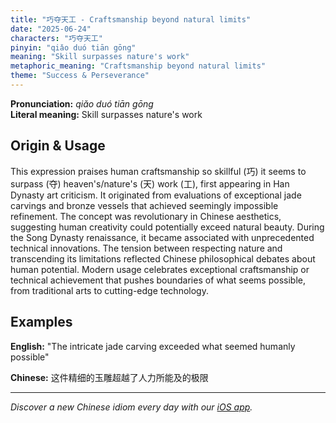 ```yaml
---
title: "巧夺天工 - Craftsmanship beyond natural limits"
date: "2025-06-24"
characters: "巧夺天工"
pinyin: "qiǎo duó tiān gōng"
meaning: "Skill surpasses nature's work"
metaphoric_meaning: "Craftsmanship beyond natural limits"
theme: "Success & Perseverance"
---
```


**Pronunciation:** *qiǎo duó tiān gōng*  
**Literal meaning:** Skill surpasses nature's work

## Origin & Usage

This expression praises human craftsmanship so skillful (巧) it seems to surpass (夺) heaven's/nature's (天) work (工), first appearing in Han Dynasty art criticism. It originated from evaluations of exceptional jade carvings and bronze vessels that achieved seemingly impossible refinement. The concept was revolutionary in Chinese aesthetics, suggesting human creativity could potentially exceed natural beauty. During the Song Dynasty renaissance, it became associated with unprecedented technical innovations. The tension between respecting nature and transcending its limitations reflected Chinese philosophical debates about human potential. Modern usage celebrates exceptional craftsmanship or technical achievement that pushes boundaries of what seems possible, from traditional arts to cutting-edge technology.

## Examples

**English:** "The intricate jade carving exceeded what seemed humanly possible"

**Chinese:** 这件精细的玉雕超越了人力所能及的极限

---

*Discover a new Chinese idiom every day with our [iOS app](https://apps.apple.com/us/app/daily-chinese-idioms/id6740611324).*
